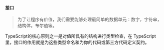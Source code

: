 #### 接口
> 为了让程序有价值，我们需要能够处理最简单的数据单元：数字，字符串，结构体，布尔值等。

TypeScript的核心原则之一是对值所具有的结构进行类型检查，在 TypeScript 里，接口的作用就是为这些类型命名和为你的代码或第三方代码定义契约。 

